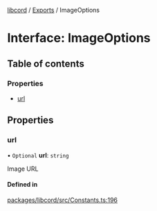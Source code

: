 [libcord](../README.md) / [Exports](../modules.md) / ImageOptions

# Interface: ImageOptions

## Table of contents

### Properties

- [url](ImageOptions.md#url)

## Properties

### url

• `Optional` **url**: `string`

Image URL

#### Defined in

[packages/libcord/src/Constants.ts:196](https://github.com/Libcord/libcord/blob/f9964b8/packages/libcord/src/Constants.ts#L196)
